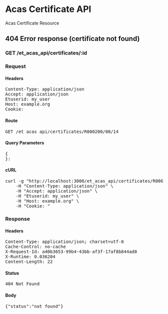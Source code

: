 # Acas Certificate API

Acas Certificate Resource

## 404 Error response (certificate not found)

### GET /et_acas_api/certificates/:id
### Request

#### Headers

<pre>Content-Type: application/json
Accept: application/json
Etuserid: my_user
Host: example.org
Cookie: </pre>

#### Route

<pre>GET /et_acas_api/certificates/R000200/00/14</pre>

#### Query Parameters

<pre>{
}: </pre>

#### cURL

<pre class="request">curl -g &quot;http://localhost:3000/et_acas_api/certificates/R000200/00/14&quot; -X GET \
	-H &quot;Content-Type: application/json&quot; \
	-H &quot;Accept: application/json&quot; \
	-H &quot;Etuserid: my_user&quot; \
	-H &quot;Host: example.org&quot; \
	-H &quot;Cookie: &quot;</pre>

### Response

#### Headers

<pre>Content-Type: application/json; charset=utf-8
Cache-Control: no-cache
X-Request-Id: a40b3653-99b4-43bb-af3f-17af8b844ad0
X-Runtime: 0.036204
Content-Length: 22</pre>

#### Status

<pre>404 Not Found</pre>

#### Body

<pre>{"status":"not_found"}</pre>
